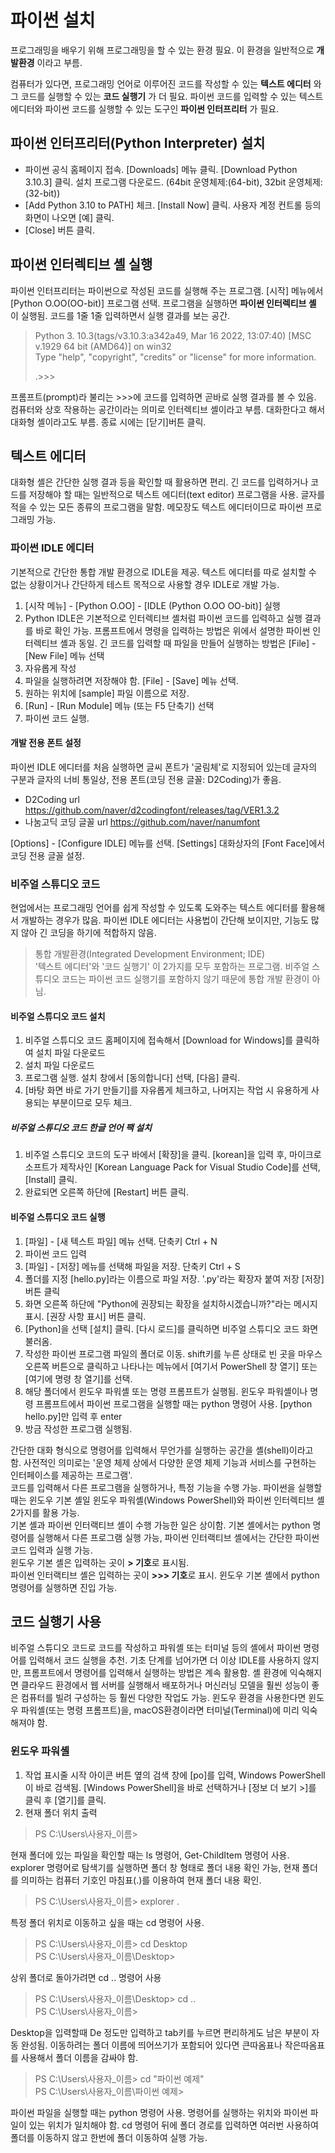 # 파이썬 설치
프로그래밍을 배우기 위해 프로그래밍을 할 수 있는 환경 필요. 이 환경을 일반적으로 **개발환경** 이라고 부름.  
  
컴퓨터가 있다면, 프로그래밍 언어로 이루어진 코드를 작성할 수 있는 **텍스트 에디터** 와 그 코드를 실행할 수 있는 **코드 실행기** 가 더 필요. 파이썬 코드를 입력할 수 있는 텍스트 에디터와 파이썬 코드를 실행할 수 있는 도구인 **파이썬 인터프리터** 가 필요.

## 파이썬 인터프리터(Python Interpreter) 설치
* 파이썬 공식 홈페이지 접속. [Downloads] 메뉴 클릭. [Download Python 3.10.3] 클릭. 설치 프로그램 다운로드. (64bit 운영체제:(64-bit), 32bit 운영체제:(32-bit))
* [Add Python 3.10 to PATH] 체크. [Install Now] 클릭. 사용자 계정 컨트롤 등의 화면이 나오면 [예] 클릭.
* [Close] 버튼 클릭.

## 파이썬 인터렉티브 셸 실행
파이썬 인터프리터는 파이썬으로 작성된 코드를 실행해 주는 프로그램. [시작] 메뉴에서 [Python O.OO(OO-bit)] 프로그램 선택. 프로그램을 실행하면 **파이썬 인터렉티브 셸** 이 실행됨. 코드를 1줄 1줄 입력하면서 실행 결과를 보는 공간.
> Python 3. 10.3(tags/v3.10.3:a342a49, Mar 16 2022, 13:07:40) [MSC v.1929 64 bit (AMD64)] on win32  
> Type "help", "copyright", "credits" or "license" for more information.
>   
> .>>>

프롬프트(prompt)라 불리는 >>>에 코드를 입력하면 곧바로 실행 결과를 볼 수 있음. 컴퓨터와 상호 작용하는 공간이라는 의미로 인터렉티브 셸이라고 부름. 대화한다고 해서 대화형 셸이라고도 부름. 종료 시에는 [닫기]버튼 클릭.

## 텍스트 에디터
대화형 셸은 간단한 실행 결과 등을 확인할 때 활용하면 편리. 긴 코드를 입력하거나 코드를 저장해야 할 때는 일반적으로 텍스트 에디터(text editor) 프로그램을 사용. 글자를 적을 수 있는 모든 종류의 프로그램을 말함. 메모장도 텍스트 에디터이므로 파이썬 프로그래밍 가능.

### 파이썬 IDLE 에디터
기본적으로 간단한 통합 개발 환경으로 IDLE을 제공. 텍스트 에디터를 따로 설치할 수 없는 상황이거나 간단하게 테스트 목적으로 사용할 경우 IDLE로 개발 가능.
1. [시작 메뉴] - [Python O.OO] - [IDLE (Python O.OO OO-bit)] 실행
2. Python IDLE은 기본적으로 인터렉티브 셸처럼 파이썬 코드를 입력하고 실행 결과를 바로 확인 가능. 프롬프트에서 명령을 입력하는 방법은 위에서 설명한 파이썬 인터렉티브 셸과 동일. 긴 코드를 입력할 때 파일을 만들어 실행하는 방법은 [File] - [New File] 메뉴 선택
3. 자유롭게 작성
4. 파일을 실행하려면 저장해야 함. [File] - [Save] 메뉴 선택.
5. 원하는 위치에 [sample] 파일 이름으로 저장.
6. [Run] - [Run Module] 메뉴 (또는 F5 단축기) 선택
7. 파이썬 코드 실행.

#### 개발 전용 폰트 설정
파이썬 IDLE 에디터를 처음 실행하면 글씨 폰트가 '굴림체'로 지정되어 있는데 글자의 구분과 글자의 너비 통일상, 전용 폰트(코딩 전용 글꼴: D2Coding)가 좋음.
* D2Coding url  https://github.com/naver/d2codingfont/releases/tag/VER1.3.2
* 나눔고딕 코딩 글꼴 url  https://github.com/naver/nanumfont

[Options] - [Configure IDLE] 메뉴를 선택. [Settings] 대화상자의 [Font Face]에서 코딩 전용 글꼴 설정.

### 비주얼 스튜디오 코드
현업에서는 프로그래밍 언어를 쉽게 작성할 수 있도록 도와주는 텍스트 에디터를 활용해서 개발하는 경우가 많음. 파이썬 IDLE 에디터는 사용법이 간단해 보이지만, 기능도 많지 않아 긴 코딩을 하기에 적합하지 않음.
> 통합 개발환경(Integrated Development Environment; IDE)  
> '텍스트 에디터'와 '코드 실행기' 이 2가지를 모두 포함하는 프로그램. 비주얼 스튜디오 코드는 파이썬 코드 실행기를 포함하지 않기 때문에 통합 개발 환경이 아님.

#### 비주얼 스튜디오 코드 설치
1. 비주얼 스튜디오 코드 홈페이지에 접속해서 [Download for Windows]를 클릭하여 설치 파일 다운로드
2. 설치 파일 다운로드
3. 프로그램 실행. 설치 창에서 [동의합니다] 선택, [다음] 클릭.
4. [바탕 화면 바로 가기 만들기]를 자유롭게 체크하고, 나머지는 작업 시 유용하게 사용되는 부분이므로 모두 체크.

##### 비주얼 스튜디오 코드 한글 언어 팩 설치
1. 비주얼 스튜디오 코드의 도구 바에서 [확장]을 클릭. [korean]을 입력 후, 마이크로소프트가 제작사인 [Korean Language Pack for Visual Studio Code]를 선택, [Install] 클릭.
2. 완료되면 오른쪽 하단에 [Restart] 버튼 클릭.

#### 비주얼 스튜디오 코드 실행
1. [파일] - [새 텍스트 파일] 메뉴 선택. 단축키 Ctrl + N
2. 파이썬 코드 입력
3. [파일] - [저장] 메뉴를 선택해 파일을 저장. 단축키 Ctrl + S
4. 폴더를 지정 [hello.py]라는 이름으로 파일 저장. '.py'라는 확장자 붙여 저장 [저장] 버튼 클릭
5. 화면 오른쪽 하단에 "Python에 권장되는 확장을 설치하시겠습니까?"라는 메시지 표시. [권장 사항 표시] 버튼 클릭.
6. [Python]을 선택 [설치] 클릭. [다시 로드]를 클릭하면 비주얼 스튜디오 코드 화면 불러옴.
7. 작성한 파이썬 프로그램 파일의 폴더로 이동. shift키를 누른 상태로 빈 곳을 마우스 오른쪽 버튼으로 클릭하고 나타나는 메뉴에서 [여기서 PowerShell 창 열기] 또는 [여기에 명령 창 열기]를 선택.
8. 해당 폴더에서 윈도우 파워셸 또는 명령 프롬프트가 실행됨. 윈도우 파워셸이나 명령 프롬프트에서 파이썬 프로그램을 실행할 때는 python 명령어 사용. [python hello.py]만 입력 후 enter
9. 방금 작성한 프로그램 실행됨.

간단한 대화 형식으로 명령어를 입력해서 무언가를 실행하는 공간을 셸(shell)이라고 함. 사전적인 의미로는 '운영 체제 상에서 다양한 운영 체제 기능과 서비스를 구현하는 인터페이스를 제공하는 프로그램'.  
코드를 입력해서 다른 프로그램을 실행하거나, 특정 기능을 수행 가능. 파이썬을 실행할 때는 윈도우 기본 셸일 윈도우 파워셸(Windows PowerShell)와 파이썬 인터렉티브 셸 2가지를 활용 가능.  
기본 셸과 파이썬 인터랙티브 셸이 수행 가능한 일은 상이함. 기본 셸에서는 python 명령어를 실행해서 다른 프로그램 실행 가능, 파이썬 인터랙티브 셸에서는 간단한 파이썬 코드 입력과 실행 가능.  
윈도우 기본 셸은 입력하는 곳이 **> 기호**로 표시됨.  
파이썬 인터랙티브 셸은 입력하는 곳이 **>>> 기호**로 표시. 윈도우 기본 셸에서 python명령어를 실행하면 진입 가능.

## 코드 실행기 사용
비주얼 스튜디오 코드로 코드를 작성하고 파워셸 또는 터미널 등의 셸에서 파이썬 명령어를 입력해서 코드 실행을 추천. 기초 단계를 넘어가면 더 이상 IDLE를 사용하지 않지만, 프롬프트에서 명령어를 입력해서 실행하는 방법은 계속 활용함. 셸 환경에 익숙해지면 클라우드 환경에서 웹 서버를 실행해서 배포하거나 머신러닝 모델을 훨씬 성능이 좋은 컴퓨터를 빌려 구성하는 등 훨씬 다양한 작업도 가능. 윈도우 환경을 사용한다면 윈도우 파워셸(또는 명령 프롬프트)을, macOS환경이라면 터미널(Terminal)에 미리 익숙해져야 함.
### 윈도우 파워셸
1. 작업 표시줄 시작 아이콘 버튼 옆의 검색 창에 [po]를 입력, Windows PowerShell이 바로 검색됨. [Windows PowerShell]을 바로 선택하거나 [정보 더 보기 >]를 클릭 후 [열기]를 클릭.
2. 현재 폴더 위치 출력
> PS C:\Users\사용자_이름>

현재 폴더에 있는 파일을 확인할 때는 ls 명령어, Get-ChildItem 명령어 사용. explorer 명령어로 탐색기를 실행하면 폴더 창 형태로 폴더 내용 확인 가능, 현재 폴더를 의미하는 컴퓨터 기호인 마침표(.)를 이용하여 현재 폴더 내용 확인.
> PS C:\Users\사용자_이름> explorer .

특정 폴더 위치로 이동하고 싶을 때는 cd 명령어 사용.
> PS C:\Users\사용자_이름> cd Desktop  
> PS C:\Users\사용자_이름\Desktop>

상위 폴더로 돌아가려면 cd .. 명령어 사용
> PS C:\Users\사용자_이름\Desktop> cd ..  
> PS C:\Users\사용자_이름>

Desktop을 입력할때 De 정도만 입력하고 tab키를 누르면 편리하게도 남은 부분이 자동 완성됨. 이동하려는 폴더 이름에 띄어쓰기가 포함되어 있다면 큰따옴표나 작은따옴표를 사용해서 폴더 이름을 감싸야 함.
> PS C:\Users\사용자_이름> cd "파이썬 예제"  
> PS C:\Users\사용자_이름\파이썬 예제>

파이썬 파일을 실행할 때는 python 명령어 사용. 명령어를 실행하는 위치와 파이썬 파일이 있는 위치가 일치해야 함. cd 명령어 뒤에 폴더 경로를 입력하면 여러번 사용하여 폴더를 이동하지 않고 한번에 폴더 이동하여 실행 가능.
